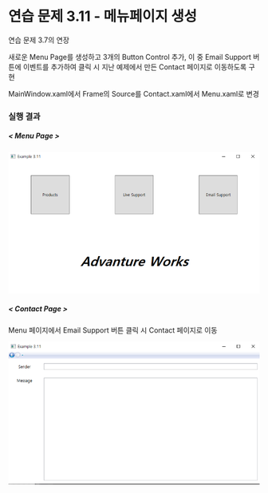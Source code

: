 # 연습 문제 3.11 - 메뉴페이지 생성

연습 문제 3.7의 연장

새로운 Menu Page를 생성하고 3개의 Button Control 추가, 이 중 Email Support 버튼에 이벤트를 추가하여 클릭 시 지난 예제에서 만든 Contact 페이지로 이동하도록 구현

MainWindow.xaml에서 Frame의 Source를 Contact.xaml에서 Menu.xaml로 변경



### 실행 결과

##### < Menu Page >

![image-20210517163224745](README.assets/image-20210517163224745.png)

##### < Contact Page >

Menu 페이지에서 Email Support 버튼 클릭 시 Contact 페이지로 이동

![image-20210517163354054](README.assets/image-20210517163354054.png)

